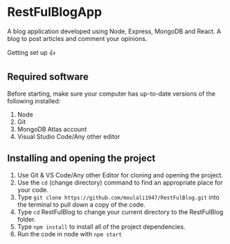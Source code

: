 # RestFulBlogApp
A blog application developed using Node, Express, MongoDB and React. A blog to post articles and comment your opinions.

Getting set up :+1:
## Required software
Before starting, make sure your computer has up-to-date versions of the following installed:
1. Node
2. Git
3. MongoDB Atlas account
4. Visual Studio Code/Any other editor

## Installing and opening the project
1. Use Git & VS Code/Any other Editor for cloning and opening the project.
2. Use the `cd` (change directory) command to find an appropriate place for your code.
3. Type `git clone https://github.com/moulali1947/RestFulBlog.git` into the terminal to pull down a copy of the code.
4. Type `cd` RestFulBlog to change your current directory to the RestFulBlog folder.
5. Type `npm install` to install all of the project dependencies.
6. Run the code in node with `npm start`
